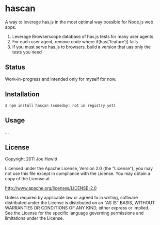 hascan
===========

A way to leverage has.js in the most optimal way possible for Node.js web apps.

1. Leverage Browserscope database of has.js tests for many user agents
2. For each user agent, remove code where if(has('feature')) fails
3. If you must serve has.js to browsers, build a version that uas only the tests you need

Status
------------

Work-in-progress and intended only for myself for now.

Installation
------------

    $ npm install hascan (someday! not in registry yet)

Usage
------------

...

License 
-------

Copyright 2011 Joe Hewitt

Licensed under the Apache License, Version 2.0 (the "License");
you may not use this file except in compliance with the License.
You may obtain a copy of the License at
 
   http://www.apache.org/licenses/LICENSE-2.0

Unless required by applicable law or agreed to in writing, software
distributed under the License is distributed on an "AS IS" BASIS,
WITHOUT WARRANTIES OR CONDITIONS OF ANY KIND, either express or implied.
See the License for the specific language governing permissions and
limitations under the License.
